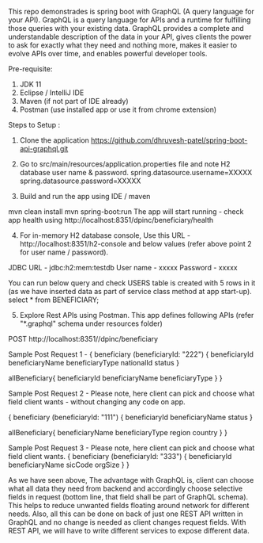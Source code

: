 This repo demonstrades is spring boot with GraphQL (A query language for your API). GraphQL is a query language for APIs and a runtime for fulfilling those queries with your existing data. GraphQL provides a complete and understandable description of the data in your API, gives clients the power to ask for exactly what they need and nothing more, makes it easier to evolve APIs over time, and enables powerful developer tools.

Pre-requisite:
1) JDK 11
2) Eclipse / IntelliJ IDE 
3) Maven (if not part of IDE already)
4) Postman (use installed app or use it from chrome extension)

Steps to Setup :
1. Clone the application
https://github.com/dhruvesh-patel/spring-boot-api-graphql.git

2. Go to src/main/resources/application.properties file and note H2 database user name & password. 
spring.datasource.username=XXXXX
spring.datasource.password=XXXXX

3. Build and run the app using IDE / maven

mvn clean install 
mvn spring-boot:run
The app will start running - check app health using http://localhost:8351/dpinc/beneficiary/health

4. For in-memory H2 database console, Use this URL - http://localhost:8351/h2-console and below values (refer above point 2 for user name / password).

JDBC URL - jdbc:h2:mem:testdb
User name - xxxxx
Password - xxxxx

You can run below query and check USERS table is created with 5 rows in it (as we have inserted data as part of service class method at app start-up). 
select * from BENEFICIARY;

5. Explore Rest APIs using Postman. This app defines following APIs (refer "*.graphql" schema under resources folder)

POST http://localhost:8351//dpinc/beneficiary

Sample Post Request 1 - 
{
  beneficiary (beneficiaryId: "222") {
    beneficiaryId
	beneficiaryName	
	beneficiaryType	
	nationalId
	status
   }
  
   allBeneficiary{
   	beneficiaryId
	beneficiaryName	
	beneficiaryType
   }
}

Sample Post Request 2 - Please note, here client can pick and choose what field client wants - without changing any code on app. 

{
  beneficiary (beneficiaryId: "111") {
    beneficiaryId
	beneficiaryName	
	status
   }
  
   allBeneficiary{
   	beneficiaryName	
	beneficiaryType
	region
	country
   }
}
 
Sample Post Request 3 - Please note, here client can pick and choose what field client wants. 
{
  beneficiary (beneficiaryId: "333") {
    beneficiaryId
	beneficiaryName	
	sicCode
	orgSize
   }
}


As we have seen above, The advantage with GraphQL is, client can choose what all data they need from backend and accordingly choose selective fields in request (bottom line, that field shall be part of GraphQL schema). This helps to reduce unwanted fields floating around network for different needs. Also, all this can be done on back of just one REST API written in GraphQL and no change is needed as client changes request fields. With REST API, we will have to write different services to expose different data. 


